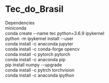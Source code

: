 # Tec_do_Brasil

<p>Dependencies<br/>
miniconda<br/>
conda create --name tec python=3.6.9 ipykernel<br/>
python -m ipykernel install --user<br/>
conda install -c anaconda jupyter<br/>
conda install -c conda-forge opencv<br/>
conda install -c pytorch pytorch<br/>
conda install -c anaconda pip<br/>
pip install numpy --upgrade<br/>
conda install -c pytrch torchvision<br/>
conda install -c anaconda ipython<br/>
<p/>